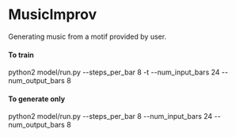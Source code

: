 # MusicImprov
Generating music from a motif provided by user.

#### To train
python2 model/run.py --steps_per_bar 8 -t --num_input_bars 24 --num_output_bars 8

#### To generate only
python2 model/run.py --steps_per_bar 8 --num_input_bars 24 --num_output_bars 8
